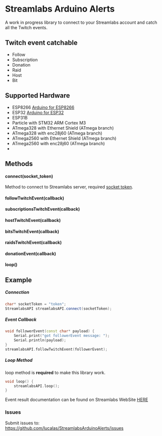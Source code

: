 # Streamlabs Arduino Alerts
A work in progress library to connect to your Streamlabs account and catch all the Twitch events.

## Twitch event catchable

 - Follow
 - Subscription
 - Donation
 - Raid
 - Host
 - Bit

## Supported Hardware
 - ESP8266 [Arduino for ESP8266](https://github.com/esp8266/Arduino/)
 - ESP32 [Arduino for ESP32](https://github.com/espressif/arduino-esp32)
 - ESP31B
 - Particle with STM32 ARM Cortex M3
 - ATmega328 with Ethernet Shield (ATmega branch)
 - ATmega328 with enc28j60 (ATmega branch)
 - ATmega2560 with Ethernet Shield (ATmega branch)
 - ATmega2560 with enc28j60 (ATmega branch)
 - 
## Methods
#### connect(socket_token)
Method to connect to Streamlabs server, required [socket token](https://streamlabs.readme.io/docs/sockettoken).

#### followTwitchEvent(callback)
#### subscriptionsTwitchEvent(callback)
#### hostTwitchEvent(callback)
#### bitsTwitchEvent(callback)
#### raidsTwitchEvent(callback)
#### donationEvent(callback)
#### loop()

## Example
##### Connection
```c++
char* socketToken = "token";
StreamlabsAPI streamlabsAPI.connect(socketToken);
```
##### Event Callback
```c++
void followerEvent(const char* payload) {
	Serial.print("got followerEvent message: ");
	Serial.println(payload);
}
streamlabsAPI.followTwitchEvent(followerEvent);
```

##### Loop Method
loop method is **required** to make this library work.
```c++
void loop() {
    streamlabsAPI.loop();
}
```


Event result documentation can be found on Streamlabs WebSite [HERE](https://dev.streamlabs.com/docs/socket-api)

### Issues ###
Submit issues to: https://github.com/lucalas/StreamlabsArduinoAlerts/issues